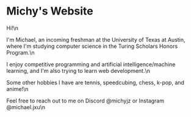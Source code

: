 # Michy's Website
Hi!\n

I'm Michael, an incoming freshman at the University of Texas at Austin, where I'm studying computer science in the Turing Scholars Honors Program.\n

I enjoy competitive programming and artificial intelligence/machine learning, and I'm also trying to learn web development.\n

Some other hobbies I have are tennis, speedcubing, chess, k-pop, and anime!\n

Feel free to reach out to me on Discord @michyjz or Instagram @michael.jxu\n
